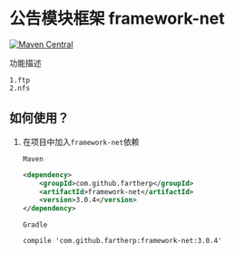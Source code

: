 # 公告模块框架 framework-net
[![Maven Central](https://maven-badges.herokuapp.com/maven-central/com.github.fartherp/framework-net/badge.svg)](https://maven-badges.herokuapp.com/maven-central/com.github.fartherp/framework-net/)

功能描述

```
1.ftp
2.nfs
```

## 如何使用？
1. 在项目中加入```framework-net```依赖

    ```Maven```
    ``` xml
    <dependency>
        <groupId>com.github.fartherp</groupId>
        <artifactId>framework-net</artifactId>
        <version>3.0.4</version>
    </dependency>
    ```
    ```Gradle```
    ```
    compile 'com.github.fartherp:framework-net:3.0.4'
    ```